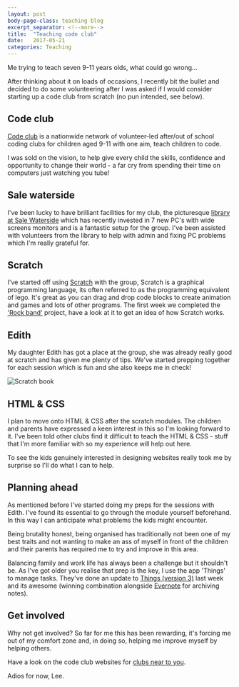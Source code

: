 ```yaml
---
layout: post
body-page-class: teaching blog
excerpt_separator: <!--more-->
title:  "Teaching code club"
date:   2017-05-21
categories: Teaching
---
```


Me trying to teach seven 9-11 years olds, what could go wrong...

<!--more-->
After thinking about it on loads of occasions, I recently bit the bullet and decided to do some volunteering after I was asked if I would consider starting up a code club from scratch (no pun intended, see below).

## Code club

<a href="https://www.codeclub.org.uk/">Code club</a> is a nationwide network of volunteer-led after/out of school coding clubs for children aged 9-11 with one aim, teach children to code.

I was sold on the vision, to help give every child the skills, confidence and opportunity to change their world - a far cry from spending their time on computers just watching you tube!

## Sale waterside

I've been lucky to have brilliant facilities for my club, the picturesque <a href="http://www.trafford.gov.uk/residents/leisure-and-lifestyle/libraries/libraries-in-trafford/sale-library.aspx">library at Sale Waterside</a> which has recently invested in 7 new PC's with wide screens monitors and is a fantastic setup for the group.  I've been assisted with volunteers from the library to help with admin and fixing PC problems which I'm really grateful for.

## Scratch

I've started off using <a href="https://scratch.mit.edu/">Scratch</a> with the group, Scratch is a graphical programming language, its often referred to as the programming equivalent of lego.  It's great as you can drag and drop code blocks to create animation and games and lots of other programs.  The first week we completed the <a href="https://scratch.mit.edu/projects/26741186/#editor">'Rock band'</a> project, have a look at it to get an idea of how Scratch works.


## Edith

My daughter Edith has got a place at the group, she was already really good at scratch and has given me plenty of tips.  We've started prepping together for each session which is fun and she also keeps me in check!

<img src="https://s3-eu-west-1.amazonaws.com/eskimo/edith-code-club.jpg" alt="Scratch book" >

## HTML & CSS
I plan to move onto HTML & CSS after the scratch modules.  The children and parents have expressed a keen interest in this so I'm looking forward to it.  I've been told other clubs find it difficult to teach the HTML & CSS - stuff that I'm more familiar with so my experience will help out here.

To see the kids genuinely interested in designing websites really took me by surprise so I'll do what I can to help.

## Planning ahead
As mentioned before I've started doing my preps for the sessions with Edith.  I've found its essential to go through the module yourself beforehand.  In this way I can anticipate what problems the kids might encounter.  

Being brutality honest, being organised has traditionally not been one of my best traits and not wanting to make an ass of myself in front of the children and their parents has required me to try and improve in this area.  

Balancing family and work life has always been a challenge but it shouldn't be. As I've got older you realise that prep is the key, I use the app 'Things' to manage tasks.  They've done an update to <a href="https://culturedcode.com/things/">Things (version 3)</a> last week and its awesome (winning combination alongside <a href="https://evernote.com/">Evernote</a> for archiving notes).  

## Get involved
Why not get involved?  So far for me this has been rewarding, it's forcing me out of my comfort zone and, in doing so, helping me improve myself by helping others. 

Have a look on the code club websites for <a href="https://www.codeclub.org.uk/find-a-club">clubs near to you</a>.

Adios for now, Lee.